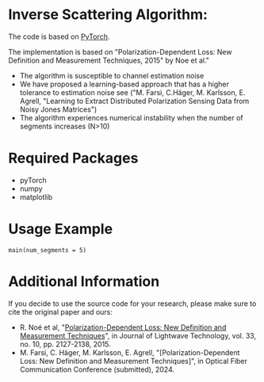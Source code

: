 # Inverse Scattering Algorithm:
The code is based on [PyTorch](https://pytorch.org/). 

The implementation is based on "Polarization-Dependent Loss: New Definition and Measurement Techniques, 2015" by Noe et al." 

- The algorithm is susceptible to channel estimation noise
- We have proposed a learning-based approach that has a higher tolerance to estimation noise see ("M. Farsi, C.Häger, M. Karlsson, E. Agrell, "Learning to Extract Distributed Polarization Sensing Data from Noisy Jones Matrices")
- The algorithm experiences numerical instability when the number of segments increases (N>10)

# Required Packages 
- pyTorch
- numpy
- matplotlib

# Usage Example
``` console
main(num_segments = 5)
```
# Additional Information

If you decide to use the source code for your research, please make sure to cite the original paper and ours:

* R. Noé et al, "[Polarization-Dependent Loss: New Definition and Measurement Techniques](https://ieeexplore.ieee.org/abstract/document/6999936)", in Journal of Lightwave Technology, vol. 33, no. 10, pp. 2127-2138, 2015.
* M. Farsi, C. Häger, M. Karlsson, E. Agrell, "[Polarization-Dependent Loss: New Definition and Measurement Techniques]", in Optical Fiber Communication Conference (submitted), 2024.
